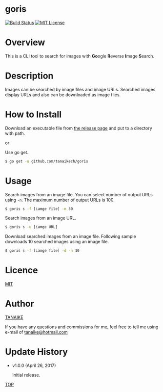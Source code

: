 goris
=====

[![Build Status](https://travis-ci.org/tanaikech/goris.svg?branch=master)](https://travis-ci.org/tanaikech/goris)
[![MIT License](http://img.shields.io/badge/license-MIT-blue.svg?style=flat)](LICENCE)

<a name="TOP"></a>
# Overview
This is a CLI tool to search for images with **Go**ogle **R**everse **I**mage **S**earch.

# Description
Images can be searched by image files and image URLs. Searched images display URLs and also can be downloaded as image files.

# How to Install
Download an executable file from [the release page](https://github.com/tanaikech/goris/releases) and put to a directory with path.

or

Use go get.

~~~bash
$ go get -u github.com/tanaikech/goris
~~~

# Usage

Search images from an image file. You can select number of output URLs using ``-n``. The maximum number of output URLs is 100.

~~~bash
$ goris s -f [iamge file] -n 50
~~~

Search images from an image URL.

~~~bash
$ goris s -u [iamge URL]
~~~

Download searched images from an image file. Following sample downloads 10 searched images using an image file.

~~~bash
$ goris s -f [iamge file] -d -n 10
~~~

<a name="Licence"></a>
# Licence
[MIT](LICENCE)

<a name="Author"></a>
# Author
[TANAIKE](https://github.com/tanaikech)

If you have any questions and commissions for me, feel free to tell me using e-mail of tanaike@hotmail.com

<a name="Update_History"></a>
# Update History
* v1.0.0 (April 26, 2017)

    Initial release.

[TOP](#TOP)
